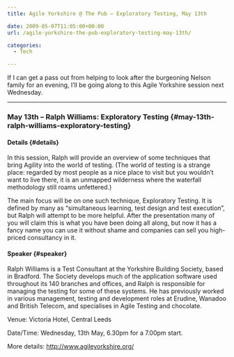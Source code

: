 ```yaml
---
title: Agile Yorkshire @ The Pub – Exploratory Testing, May 13th

date: 2009-05-07T11:05:00+00:00
url: /agile-yorkshire-the-pub-exploratory-testing-may-13th/

categories:
  - Tech

---
```

If I can get a pass out from helping to look after the burgeoning Nelson family for an evening, I’ll be going along to this Agile Yorkshire session next Wednesday.

* * *

### May 13th &#8211; Ralph Williams: Exploratory Testing {#may-13th-ralph-williams-exploratory-testing}

#### **Details** {#details}

In this session, Ralph will provide an overview of some techniques that bring Agility into the world of testing. (The world of testing is a strange place: regarded by most people as a nice place to visit but you wouldn’t want to live there, it is an unmapped wilderness where the waterfall methodology still roams unfettered.)

The main focus will be on one such technique, Exploratory Testing. It is defined by many as &#8220;simultaneous learning, test design and test execution&#8221;, but Ralph will attempt to be more helpful. After the presentation many of you will claim this is what you have been doing all along, but now it has a fancy name you can use it without shame and companies can sell you high-priced consultancy in it.

#### Speaker {#speaker}

Ralph Williams is a Test Consultant at the Yorkshire Building Society, based in Bradford. The Society develops much of the application software used throughout its 140 branches and offices, and Ralph is responsible for managing the testing for some of these systems. He has previously worked in various management, testing and development roles at Erudine, Wanadoo and British Telecom, and specialises in Agile Testing and chocolate.

Venue: Victoria Hotel, Central Leeds

Date/Time: Wednesday, 13th May, 6.30pm for a 7.00pm start.

More details: <http://www.agileyorkshire.org/>